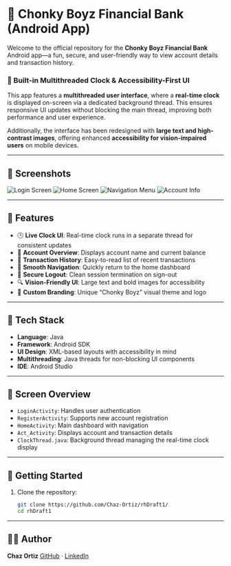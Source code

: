 # 🏦 Chonky Boyz Financial Bank (Android App)

Welcome to the official repository for the **Chonky Boyz Financial Bank** Android app—a fun, secure, and user-friendly way to view account details and transaction history.

### 🧵 Built-in Multithreaded Clock & Accessibility-First UI

This app features a **multithreaded user interface**, where a **real-time clock** is displayed on-screen via a dedicated background thread. This ensures responsive UI updates without blocking the main thread, improving both performance and user experience.

Additionally, the interface has been redesigned with **large text and high-contrast images**, offering enhanced **accessibility for vision-impaired users** on mobile devices.

---

## 📸 Screenshots

![Login Screen](https://github.com/user-attachments/assets/ed80e4c0-f543-4f43-827f-63e556bde15f)
![Home Screen](https://github.com/user-attachments/assets/62f5ce9f-c4ca-4e8a-a9f1-31d79e8875b8)
![Navigation Menu](https://github.com/user-attachments/assets/3250b695-7fe5-4ea2-8bf1-1740c90ce280)
![Account Info](https://github.com/user-attachments/assets/8dc13860-d0c4-40a6-9a71-3e7585b2784c)

---

## 📱 Features

- 🕒 **Live Clock UI**: Real-time clock runs in a separate thread for consistent updates
- 🏦 **Account Overview**: Displays account name and current balance
- 📄 **Transaction History**: Easy-to-read list of recent transactions
- 🔁 **Smooth Navigation**: Quickly return to the home dashboard
- 🔐 **Secure Logout**: Clean session termination on sign-out
- 🔍 **Vision-Friendly UI**: Large text and bold images for accessibility
- 🎨 **Custom Branding**: Unique “Chonky Boyz” visual theme and logo

---

## 🧱 Tech Stack

- **Language**: Java
- **Framework**: Android SDK
- **UI Design**: XML-based layouts with accessibility in mind
- **Multithreading**: Java threads for non-blocking UI components
- **IDE**: Android Studio

---

## 🧭 Screen Overview

- `LoginActivity`: Handles user authentication
- `RegisterActivity`: Supports new account registration
- `HomeActivity`: Main dashboard with navigation
- `Act_Activity`: Displays account and transaction details
- `ClockThread.java`: Background thread managing the real-time clock display

---

## 🚀 Getting Started

1. Clone the repository:
   ```bash
   git clone https://github.com/Chaz-Ortiz/rhDraft1/
   cd rhDraft1


---

## 🧑‍💻 Author

**Chaz Ortiz**
[GitHub](https://github.com/Chaz-Ortiz) · [LinkedIn](https://www.linkedin.com/in/chaz-ortiz-615863270/) 

